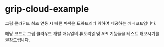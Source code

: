 # grip-cloud-example

그립 클라우드 최초 연동 시 빠른 파악을 도와드리기 위하여 제공하는 예시코드입니다.

해당 코드로 그립 클라우드 개발 매뉴얼의 튜토리얼 및 API 기능들을 테스트 해보시기를 권장드립니다.
